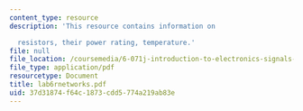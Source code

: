 ```yaml
---
content_type: resource
description: 'This resource contains information on

  resistors, their power rating, temperature.'
file: null
file_location: /coursemedia/6-071j-introduction-to-electronics-signals-and-measurement-spring-2006/37d31874f64c1873cdd5774a219ab83e_lab6rnetworks.pdf
file_type: application/pdf
resourcetype: Document
title: lab6rnetworks.pdf
uid: 37d31874-f64c-1873-cdd5-774a219ab83e
---
```

